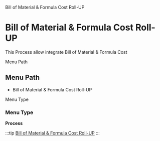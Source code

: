 
Bill of Material & Formula Cost Roll-UP
# Bill of Material & Formula Cost Roll-UP


This Process allow integrate Bill of Material & Formula Cost

Menu Path
## Menu Path



- Bill of Material & Formula Cost Roll-UP

Menu Type
### Menu Type

**Process**


:::tip
[Bill of Material & Formula Cost Roll-UP](functional-guide/process/process-pp_bill-of-material-cost-roll-up.md)
:::
